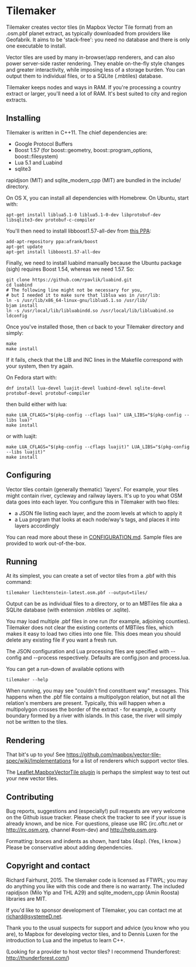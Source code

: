 Tilemaker
=========

Tilemaker creates vector tiles (in Mapbox Vector Tile format) from an .osm.pbf planet extract, as typically downloaded from providers like Geofabrik. It aims to be 'stack-free': you need no database and there is only one executable to install.

Vector tiles are used by many in-browser/app renderers, and can also power server-side raster rendering. They enable on-the-fly style changes and greater interactivity, while imposing less of a storage burden. You can output them to individual files, or to a SQLite (.mbtiles) database.

Tilemaker keeps nodes and ways in RAM. If you're processing a country extract or larger, you'll need a lot of RAM. It's best suited to city and region extracts.

Installing
----------

Tilemaker is written in C++11. The chief dependencies are:

* Google Protocol Buffers
* Boost 1.57 (for boost::geometry, boost::program_options, boost::filesystem)
* Lua 5.1 and Luabind
* sqlite3

rapidjson (MIT) and sqlite_modern_cpp (MIT) are bundled in the include/ directory.

On OS X, you can install all dependencies with Homebrew. On Ubuntu, start with:

	apt-get install liblua5.1-0 liblua5.1-0-dev libprotobuf-dev libsqlite3-dev protobuf-c-compiler

You'll then need to install libboost1.57-all-dev from [this PPA](https://launchpad.net/~afrank/+archive/ubuntu/boost):

	add-apt-repository ppa:afrank/boost
	apt-get update
	apt-get install libboost1.57-all-dev

Finally, we need to install luabind manually because the Ubuntu package (sigh) requires Boost 1.54, whereas we need 1.57. So:

	git clone https://github.com/rpavlik/luabind.git
	cd luabind
	# The following line might not be necessary for you,
	# but I needed it to make sure that liblua was in /usr/lib:
	ln -s /usr/lib/x86_64-linux-gnu/liblua5.1.so /usr/lib/
	bjam install
	ln -s /usr/local/lib/libluabindd.so /usr/local/lib/libluabind.so
	ldconfig

Once you've installed those, then `cd` back to your Tilemaker directory and simply:

    make
    make install

If it fails, check that the LIB and INC lines in the Makefile correspond with your system, then try again.

On Fedora start with:

    dnf install lua-devel luajit-devel luabind-devel sqlite-devel protobuf-devel protobuf-compiler

then build either with lua:

    make LUA_CFLAGS="$(pkg-config --cflags lua)" LUA_LIBS="$(pkg-config --libs lua)"
    make install

or with luajit:

    make LUA_CFLAGS="$(pkg-config --cflags luajit)" LUA_LIBS="$(pkg-config --libs luajit)"
    make install

Configuring
-----------

Vector tiles contain (generally thematic) 'layers'. For example, your tiles might contain river, cycleway and railway layers. It's up to you what OSM data goes into each layer. You configure this in Tilemaker with two files:

* a JSON file listing each layer, and the zoom levels at which to apply it
* a Lua program that looks at each node/way's tags, and places it into layers accordingly

You can read more about these in [CONFIGURATION.md](CONFIGURATION.md). Sample files are provided to work out-of-the-box.

Running
-------

At its simplest, you can create a set of vector tiles from a .pbf with this command:

    tilemaker liechtenstein-latest.osm.pbf --output=tiles/ 

Output can be as individual files to a directory, or to an MBTiles file aka a SQLite database (with extension .mbtiles or .sqlite).

You may load multiple .pbf files in one run (for example, adjoining counties). Tilemaker does not clear the existing contents of MBTiles files, which makes it easy to load two cities into one file. This does mean you should delete any existing file if you want a fresh run.

The JSON configuration and Lua processing files are specified with --config and --process respectively. Defaults are config.json and process.lua.

You can get a run-down of available options with

    tilemaker --help

When running, you may see "couldn't find constituent way" messages. This happens when the .pbf file contains a multipolygon relation, but not all the relation's members are present. Typically, this will happen when a multipolygon crosses the border of the extract - for example, a county boundary formed by a river with islands. In this case, the river will simply not be written to the tiles.

Rendering
---------

That bit's up to you! See https://github.com/mapbox/vector-tile-spec/wiki/Implementations for a list of renderers which support vector tiles.

The [Leaflet.MapboxVectorTile plugin](https://github.com/SpatialServer/Leaflet.MapboxVectorTile) is perhaps the simplest way to test out your new vector tiles.

Contributing
------------

Bug reports, suggestions and (especially!) pull requests are very welcome on the Github issue tracker. Please check the tracker to see if your issue is already known, and be nice. For questions, please use IRC (irc.oftc.net or http://irc.osm.org, channel #osm-dev) and http://help.osm.org.

Formatting: braces and indents as shown, hard tabs (4sp). (Yes, I know.) Please be conservative about adding dependencies.


Copyright and contact
---------------------

Richard Fairhurst, 2015. The tilemaker code is licensed as FTWPL; you may do anything you like with this code and there is no warranty. The included rapidjson (Milo Yip and THL A29) and sqlite_modern_cpp (Amin Roosta) libraries are MIT.

If you'd like to sponsor development of Tilemaker, you can contact me at richard@systemeD.net.

Thank you to the usual suspects for support and advice (you know who you are), to Mapbox for developing vector tiles, and to Dennis Luxen for the introduction to Lua and the impetus to learn C++.

(Looking for a provider to host vector tiles? I recommend Thunderforest: http://thunderforest.com/)
